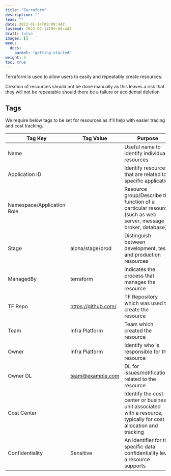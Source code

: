 ```yaml
---
title: "Terraform"
description: ""
lead: ""
date: 2022-01-14T09:09:44Z
lastmod: 2022-01-14T09:09:44Z
draft: false
images: []
menu: 
  docs:
    parent: "getting-started"
weight: 3
toc: true
---
```


Terraform is used to allow users to easily and repeatably create resources.

Creation of resources should not be done manually as this leaves a risk that they will not be repeatable should there be a failure or accidental deletion

## Tags

We require below tags to be set for resources as it'll help with easier tracing and cost tracking.

|Tag Key |Tag Value | Purpose |
|-- |-- |-- |
|Name | |Useful name to identify individual resources |
|Application ID | |Identify resources that are related to a specific application |
|Namespace/Application Role | |Resource group/Describe the function of a particular resource (such as web server, message broker, database) |
|Stage |alpha/stage/prod |Distinguish between development, test, and production resources |
|ManagedBy |terraform |Indicates the process that manages the resource |
|TF Repo |https://github.com/ |TF Repository which was used to create the resource  |
|Team |Infra Platform |Team which created the resource  |
|Owner |Infra Platform |Identify who is responsible for the resource |
|Owner DL |team@example.com |DL for issues/notifications related to the resource |
|Cost Center | |Identify the cost center or business unit associated with a resource, typically for cost allocation and tracking |
|Confidentiality |Sensitive |An identifier for the specific data confidentiality level a resource supports |
